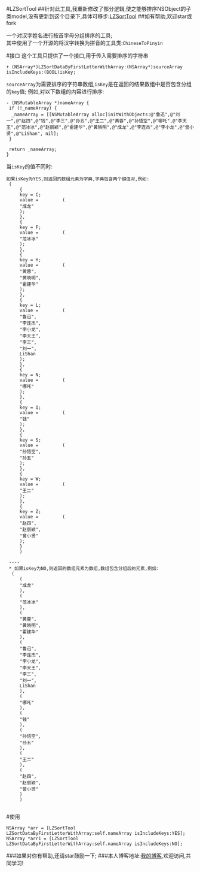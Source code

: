 #LZSortTool
##针对此工具,我重新修改了部分逻辑,使之能够排序NSObject的子类model,没有更新到这个目录下,具体可移步:[LZSortTool](https://github.com/LQQZYY/LZSortTool)
##如有帮助,欢迎star或fork

一个对汉字姓名进行按首字母分组排序的工具;
<br>其中使用了一个开源的将汉字转换为拼音的工具类:`ChineseToPinyin`

#接口
这个工具只提供了一个接口,用于传入需要排序的字符串

```
+ (NSArray*)LZSortDataByFirstLetterWithArray:(NSArray*)sourceArray isIncludeKeys:(BOOL)isKey;
```
`sourceArray`为需要排序的字符串数组,`isKey`是在返回的结果数组中是否包含分组的`key`值;
例如,对以下数组的内容进行排序:
```
- (NSMutableArray *)nameArray {
 if (!_nameArray) {
  _nameArray = [[NSMutableArray alloc]initWithObjects:@"鲁迅",@"刘一",@"赵四",@"钱",@"李三",@"孙五",@"王二",@"黄蓉",@"孙悟空",@"哪吒",@"李天王",@"范冰冰",@"赵丽颖",@"霍建华",@"黄晓明",@"成龙",@"李连杰",@"李小龙",@"曾小贤",@"LiShan", nil];
 }
 
 return _nameArray;
}
```
当`isKey`的值不同时:
```
如果isKey为YES,则返回的数组元素为字典,字典包含两个键值对,例如:
 (
     {
     key = C;
     value =         (
     "成龙"
     );
     },
     {
     key = F;
     value =         (
     "范冰冰"
     );
     },
     {
     key = H;
     value =         (
     "黄蓉",
     "黄晓明",
     "霍建华"
     );
     },
     {
     key = L;
     value =         (
     "鲁迅",
     "李连杰",
     "李小龙",
     "李天王",
     "李三",
     "刘一",
     LiShan
     );
     },
     {
     key = N;
     value =         (
     "哪吒"
     );
     },
     {
     key = Q;
     value =         (
     "钱"
     );
     },
     {
     key = S;
     value =         (
     "孙悟空",
     "孙五"
     );
     },
     {
     key = W;
     value =         (
     "王二"
     );
     },
     {
     key = Z;
     value =         (
     "赵四",
     "赵丽颖",
     "曾小贤"
     );
     }
     )
 
 ----
 * 如果isKey为NO,则返回的数组元素为数组,数组包含分组后的元素,例如:
  (
     (
     "成龙"
     ),
     (
     "范冰冰"
     ),
     (
     "黄蓉",
     "黄晓明",
     "霍建华"
     ),
     (
     "鲁迅",
     "李连杰",
     "李小龙",
     "李天王",
     "李三",
     "刘一",
     LiShan
     ),
     (
     "哪吒"
     ),
     (
     "钱"
     ),
     (
     "孙悟空",
     "孙五"
     ),
     (
     "王二"
     ),
     (
     "赵四",
     "赵丽颖",
     "曾小贤"
     )
     )


```
#使用
```
NSArray *arr = [LZSortTool LZSortDataByFirstLetterWithArray:self.nameArray isIncludeKeys:YES];
NSArray *arr1 = [LZSortTool LZSortDataByFirstLetterWithArray:self.nameArray isIncludeKeys:NO];
```

###如果对你有帮助,还请star鼓励一下;
###本人博客地址:[我的博客](http://blog.csdn.net/lqq200912408),欢迎访问,共同学习!
